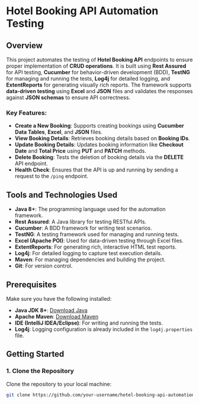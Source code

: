 # Hotel Booking API Automation Testing

## Overview

This project automates the testing of **Hotel Booking API** endpoints to ensure proper implementation of **CRUD operations**. It is built using **Rest Assured** for API testing, **Cucumber** for behavior-driven development (BDD), **TestNG** for managing and running the tests, **Log4j** for detailed logging, and **ExtentReports** for generating visually rich reports. The framework supports **data-driven testing** using **Excel** and **JSON** files and validates the responses against **JSON schemas** to ensure API correctness.

### Key Features:

- **Create a New Booking**: Supports creating bookings using **Cucumber Data Tables**, **Excel**, and **JSON** files.
- **View Booking Details**: Retrieves booking details based on **Booking IDs**.
- **Update Booking Details**: Updates booking information like **Checkout Date** and **Total Price** using **PUT** and **PATCH** methods.
- **Delete Booking**: Tests the deletion of booking details via the **DELETE** API endpoint.
- **Health Check**: Ensures that the API is up and running by sending a request to the `/ping` endpoint.

## Tools and Technologies Used

- **Java 8+**: The programming language used for the automation framework.
- **Rest Assured**: A Java library for testing RESTful APIs.
- **Cucumber**: A BDD framework for writing test scenarios.
- **TestNG**: A testing framework used for managing and running tests.
- **Excel (Apache POI)**: Used for data-driven testing through Excel files.
- **ExtentReports**: For generating rich, interactive HTML test reports.
- **Log4j**: For detailed logging to capture test execution details.
- **Maven**: For managing dependencies and building the project.
- **Git**: For version control.

## Prerequisites

Make sure you have the following installed:

- **Java JDK 8+**: [Download Java](https://www.oracle.com/java/technologies/javase-jdk8-downloads.html)
- **Apache Maven**: [Download Maven](https://maven.apache.org/download.cgi)
- **IDE (IntelliJ IDEA/Eclipse)**: For writing and running the tests.
- **Log4j**: Logging configuration is already included in the `log4j.properties` file.

## Getting Started

### 1. Clone the Repository

Clone the repository to your local machine:

```bash
git clone https://github.com/your-username/hotel-booking-api-automation.git
